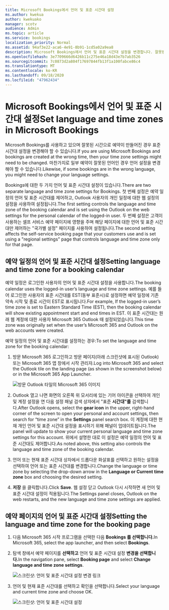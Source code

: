 ```yaml
---
title: Microsoft Bookings에서 언어 및 표준 시간대 설정
ms.author: kwekua
author: kwekuako
manager: scotv
audience: Admin
ms.topic: article
ms.service: bookings
localization_priority: Normal
ms.assetid: 94af3e22-aca6-4e91-8b91-1cd5a02a9ea8
description: Microsoft Bookings에서 언어 및 표준 시간대 설정을 변경합니다. 잘못된 시간으로 예약을 만든 경우 Bookings가 잘못된 표준 시간대에 대해 설정될 수 있습니다.
ms.openlocfilehash: 3e7709666d6426b11c275e46a18d43e7b7ab3526
ms.sourcegitcommit: 7c0873d2a804f17697844fb13f1a100fabce86c4
ms.translationtype: MT
ms.contentlocale: ko-KR
ms.lasthandoff: 09/18/2020
ms.locfileid: "47962434"
---
```

# <a name="set-language-and-time-zones-in-microsoft-bookings"></a><span data-ttu-id="76a5f-104">Microsoft Bookings에서 언어 및 표준 시간대 설정</span><span class="sxs-lookup"><span data-stu-id="76a5f-104">Set language and time zones in Microsoft Bookings</span></span>

<span data-ttu-id="76a5f-105">Microsoft Bookings를 사용하고 있으며 잘못된 시간으로 예약이 만들어진 경우 표준 시간대 설정을 변경해야 할 수 있습니다.</span><span class="sxs-lookup"><span data-stu-id="76a5f-105">If you are using Microsoft Bookings and bookings are created at the wrong time, then your time zone settings might need to be changed.</span></span> <span data-ttu-id="76a5f-106">마찬가지로 일부 예약이 잘못된 언어인 경우 언어 설정을 변경해야 할 수 있습니다.</span><span class="sxs-lookup"><span data-stu-id="76a5f-106">Likewise, if some bookings are in the wrong language, you might need to change your language settings.</span></span>

<span data-ttu-id="76a5f-107">Bookings에 대한 두 가지 언어 및 표준 시간대 설정이 있습니다.</span><span class="sxs-lookup"><span data-stu-id="76a5f-107">There are two separate language and time zone settings for Bookings.</span></span> <span data-ttu-id="76a5f-108">첫 번째 설정은 예약 일정의 언어 및 표준 시간대를 제어하고, Outlook 사용자의 개인 일정에 대한 웹 설정의 설정을 사용하여 설정됩니다.</span><span class="sxs-lookup"><span data-stu-id="76a5f-108">The first setting controls the language and time zone of the booking calendar and is set using the Outlook on the web settings for the personal calendar of the logged-in user.</span></span> <span data-ttu-id="76a5f-109">두 번째 설정은 고객이 사용하는 셀프 서비스 예약 페이지에 영향을 주며 해당 페이지에 대한 언어 및 표준 시간대만 제어하는 "국가별 설정" 페이지를 사용하여 설정됩니다.</span><span class="sxs-lookup"><span data-stu-id="76a5f-109">The second setting affects the self-service booking page that your customers use and is set using a "regional settings" page that controls language and time zone only for that page.</span></span>

## <a name="setting-language-and-time-zone-for-a-booking-calendar"></a><span data-ttu-id="76a5f-110">예약 일정의 언어 및 표준 시간대 설정</span><span class="sxs-lookup"><span data-stu-id="76a5f-110">Setting language and time zone for a booking calendar</span></span>

<span data-ttu-id="76a5f-111">예약 일정은 로그인한 사용자의 언어 및 표준 시간대 설정을 사용합니다.</span><span class="sxs-lookup"><span data-stu-id="76a5f-111">The booking calendar uses the logged-in user’s language and time zone settings.</span></span> <span data-ttu-id="76a5f-112">예를 들어 로그인한 사용자의 표준 시간대를 EST(동부 표준시)로 설정하면 예약 일정에 기존 약속 시작 및 종료 시간이 EST로 표시됩니다.</span><span class="sxs-lookup"><span data-stu-id="76a5f-112">For example, If the logged-in user’s time zone is set to Eastern Standard Time (EST), then the booking calendar will show existing appointment start and end times in EST.</span></span> <span data-ttu-id="76a5f-113">이 표준 시간대는 원래 웹 계정에 대한 사용자 Microsoft 365 Outlook 때 설정되었습니다.</span><span class="sxs-lookup"><span data-stu-id="76a5f-113">This time zone was originally set when the user’s Microsoft 365 and Outlook on the web accounts were created.</span></span>

<span data-ttu-id="76a5f-114">예약 일정의 언어 및 표준 시간대를 설정하는 경우:</span><span class="sxs-lookup"><span data-stu-id="76a5f-114">To set the language and time zone for the booking calendar:</span></span>

1. <span data-ttu-id="76a5f-115">방문 Microsoft 365 로그인하고 방문 페이지(아래 스크린샷에 표시된 Outlook) 또는 Microsoft 365 앱 창에서 시작 관리자.</span><span class="sxs-lookup"><span data-stu-id="76a5f-115">Log into Microsoft 365 and select the Outlook tile on the landing page (as shown in the screenshot below) or in the Microsoft 365 App Launcher.</span></span>

   ![방문 Outlook 타일의 Microsoft 365 이미지](../media/bookings-outlook-tile.png)

1. <span data-ttu-id="76a5f-117">Outlook 열고 나면 화면의  오른쪽 위 모서리에 있는 기어 아이콘을 선택하여 개인 및 계정 설정을 연 다음 설정 패널 검색 상자에서 "표준 **시간대"를** 검색합니다.</span><span class="sxs-lookup"><span data-stu-id="76a5f-117">After Outlook opens, select the **gear icon** in the upper, right-hand corner of the screen to open your personal and account settings, then search for “time zone” in the **Settings** panel search box.</span></span> <span data-ttu-id="76a5f-118">이 계정에 대한 현재 개인 언어 및 표준 시간대 설정을 표시하기 위해 패널이 업데이트됩니다.</span><span class="sxs-lookup"><span data-stu-id="76a5f-118">The panel will update to show your current personal language and time zone settings for this account.</span></span> <span data-ttu-id="76a5f-119">위에서 설명한 대로 이 설정은 예약 일정의 언어 및 표준 시간대도 제어합니다.</span><span class="sxs-lookup"><span data-stu-id="76a5f-119">As noted above, this setting also controls the language and time zone of the booking calendar.</span></span>

1. <span data-ttu-id="76a5f-120">언어 또는 현재 표준 시간대 상자에서 드롭다운  화살표를 선택하고 원하는 설정을 선택하여 언어 또는 표준 시간대를 변경합니다.</span><span class="sxs-lookup"><span data-stu-id="76a5f-120">Change the language or time zone by selecting the drop-down arrow in the **Language or Current time zone** box and choosing the desired setting.</span></span>

1. <span data-ttu-id="76a5f-121">**저장** 을 클릭합니다.</span><span class="sxs-lookup"><span data-stu-id="76a5f-121">Click **Save**.</span></span> <span data-ttu-id="76a5f-122">웹 설정 닫고 Outlook 다시 시작하면 새 언어 및 표준 시간대 설정이 적용됩니다.</span><span class="sxs-lookup"><span data-stu-id="76a5f-122">The Settings panel closes, Outlook on the web restarts, and the new language and time zone settings are applied.</span></span>

## <a name="setting-the-language-and-time-zone-for-the-booking-page"></a><span data-ttu-id="76a5f-123">예약 페이지의 언어 및 표준 시간대 설정</span><span class="sxs-lookup"><span data-stu-id="76a5f-123">Setting the language and time zone for the booking page</span></span>

1. <span data-ttu-id="76a5f-124">다음 Microsoft 365 시작 프로그램을 선택한 다음 **Bookings 를 선택합니다.**</span><span class="sxs-lookup"><span data-stu-id="76a5f-124">In Microsoft 365, select the app launcher, and then select **Bookings**.</span></span>

1. <span data-ttu-id="76a5f-125">탐색 창에서 예약 페이지를 **선택하고** 언어 및 표준 시간대 설정 **변경을 선택합니다.**</span><span class="sxs-lookup"><span data-stu-id="76a5f-125">In the navigation pane, select **Booking page** and select **Change language and time zone settings**.</span></span>

   ![스크린샷: 언어 및 표준 시간대 설정 변경 링크](../media/bookings-region-language-timezone-settings.png)

1. <span data-ttu-id="76a5f-127">언어 및 현재 표준 시간대를 선택하고 확인을 선택합니다.</span><span class="sxs-lookup"><span data-stu-id="76a5f-127">Select your language and current time zone and choose OK.</span></span>

   ![스크린샷: 언어 및 표준 시간대 설정](../media/bookings-region-timezone-settings.png)
